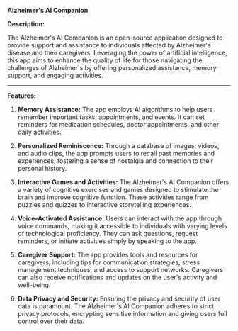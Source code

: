 **Alzheimer's AI Companion**

**Description:**

The Alzheimer's AI Companion is an open-source application designed to provide support and assistance to individuals affected by Alzheimer's disease and their caregivers. Leveraging the power of artificial intelligence, this app aims to enhance the quality of life for those navigating the challenges of Alzheimer's by offering personalized assistance, memory support, and engaging activities.

---

**Features:**

1. **Memory Assistance:** The app employs AI algorithms to help users remember important tasks, appointments, and events. It can set reminders for medication schedules, doctor appointments, and other daily activities.

2. **Personalized Reminiscence:** Through a database of images, videos, and audio clips, the app prompts users to recall past memories and experiences, fostering a sense of nostalgia and connection to their personal history.

3. **Interactive Games and Activities:** The Alzheimer's AI Companion offers a variety of cognitive exercises and games designed to stimulate the brain and improve cognitive function. These activities range from puzzles and quizzes to interactive storytelling experiences.

4. **Voice-Activated Assistance:** Users can interact with the app through voice commands, making it accessible to individuals with varying levels of technological proficiency. They can ask questions, request reminders, or initiate activities simply by speaking to the app.

5. **Caregiver Support:** The app provides tools and resources for caregivers, including tips for communication strategies, stress management techniques, and access to support networks. Caregivers can also receive notifications and updates on the user's activity and well-being.

6. **Data Privacy and Security:** Ensuring the privacy and security of user data is paramount. The Alzheimer's AI Companion adheres to strict privacy protocols, encrypting sensitive information and giving users full control over their data.
